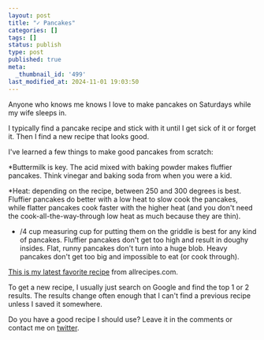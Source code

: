 ```yaml
---
layout: post
title: "✓ Pancakes"
categories: []
tags: []
status: publish
type: post
published: true
meta:
  _thumbnail_id: '499'
last_modified_at: 2024-11-01 19:03:50
---
```


Anyone who knows me knows I love to make pancakes on Saturdays while my wife sleeps in.


I typically find a pancake recipe and stick with it until I get sick of it or forget it. Then I find a new recipe that looks good.


I've learned a few things to make good pancakes from scratch:


*Buttermilk is key. The acid mixed with baking powder makes fluffier pancakes. Think vinegar and baking soda from when you were a kid.


*Heat: depending on the recipe, between 250 and 300 degrees is best. Fluffier pancakes do better with a low heat to slow cook the pancakes, while flatter pancakes cook faster with the higher heat (and you don't need the cook-all-the-way-through low heat as much because they are thin).


* /4 cup measuring cup for putting them on the griddle is best for any kind of pancakes. Fluffier pancakes don't get too high and result in doughy insides. Flat, runny pancakes don't turn into a huge blob. Heavy pancakes don't get too big and impossible to eat (or cook through).


[This is my latest favorite recipe](http://m.allrecipes.com/recipe/162760/fluffy-pancakes) from allrecipes.com.


To get a new recipe, I usually just search on Google and find the top 1 or 2 results. The results change often enough that I can't find a previous recipe unless I saved it somewhere.


Do you have a good recipe I should use? Leave it in the comments or contact me on 
[twitter](http://twitter.com/jethrojones).
